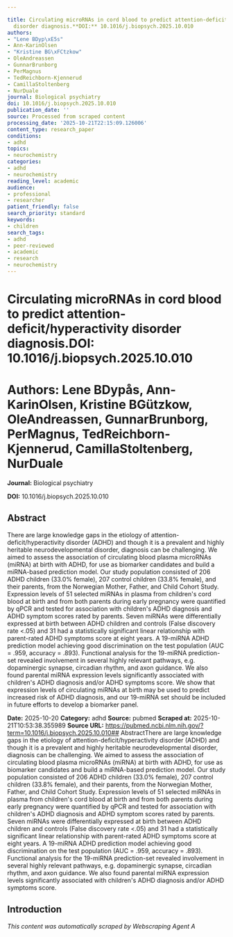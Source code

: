 ```yaml
---

title: Circulating microRNAs in cord blood to predict attention-deficit/hyperactivity
  disorder diagnosis.**DOI:** 10.1016/j.biopsych.2025.10.010
authors:
- "Lene BDyp\xE5s"
- Ann-KarinOlsen
- "Kristine BG\xFCtzkow"
- OleAndreassen
- GunnarBrunborg
- PerMagnus
- TedReichborn-Kjennerud
- CamillaStoltenberg
- NurDuale
journal: Biological psychiatry
doi: 10.1016/j.biopsych.2025.10.010
publication_date: ''
source: Processed from scraped content
processing_date: '2025-10-21T22:15:09.126006'
content_type: research_paper
conditions:
- adhd
topics:
- neurochemistry
categories:
- adhd
- neurochemistry
reading_level: academic
audience:
- professional
- researcher
patient_friendly: false
search_priority: standard
keywords:
- children
search_tags:
- adhd
- peer-reviewed
- academic
- research
- neurochemistry
---
```




# Circulating microRNAs in cord blood to predict attention-deficit/hyperactivity disorder diagnosis.**DOI:** 10.1016/j.biopsych.2025.10.010

# **Authors:** Lene BDypås, Ann-KarinOlsen, Kristine BGützkow, OleAndreassen, GunnarBrunborg, PerMagnus, TedReichborn-Kjennerud, CamillaStoltenberg, NurDuale

**Journal:** Biological psychiatry

**DOI:** 10.1016/j.biopsych.2025.10.010

## Abstract

There are large knowledge gaps in the etiology of attention-deficit/hyperactivity disorder (ADHD) and though it is a prevalent and highly heritable neurodevelopmental disorder, diagnosis can be challenging. We aimed to assess the association of circulating blood plasma microRNAs (miRNA) at birth with ADHD, for use as biomarker candidates and build a miRNA-based prediction model.
Our study population consisted of 206 ADHD children (33.0% female), 207 control children (33.8% female), and their parents, from the Norwegian Mother, Father, and Child Cohort Study. Expression levels of 51 selected miRNAs in plasma from children's cord blood at birth and from both parents during early pregnancy were quantified by qPCR and tested for association with children's ADHD diagnosis and ADHD symptom scores rated by parents.
Seven miRNAs were differentially expressed at birth between ADHD children and controls (False discovery rate <.05) and 31 had a statistically significant linear relationship with parent-rated ADHD symptoms score at eight years. A 19-miRNA ADHD prediction model achieving good discrimination on the test population (AUC = .959, accuracy = .893). Functional analysis for the 19-miRNA prediction-set revealed involvement in several highly relevant pathways, e.g. dopaminergic synapse, circadian rhythm, and axon guidance. We also found parental miRNA expression levels significantly associated with children's ADHD diagnosis and/or ADHD symptoms score.
We show that expression levels of circulating miRNAs at birth may be used to predict increased risk of ADHD diagnosis, and our 19-miRNA set should be included in future efforts to develop a biomarker panel.

**Date:** 2025-10-20
**Category:** adhd
**Source:** pubmed
**Scraped at:** 2025-10-21T10:53:38.355989
**Source URL:** https://pubmed.ncbi.nlm.nih.gov/?term=10.1016/j.biopsych.2025.10.010## AbstractThere are large knowledge gaps in the etiology of attention-deficit/hyperactivity disorder (ADHD) and though it is a prevalent and highly heritable neurodevelopmental disorder, diagnosis can be challenging. We aimed to assess the association of circulating blood plasma microRNAs (miRNA) at birth with ADHD, for use as biomarker candidates and build a miRNA-based prediction model.
Our study population consisted of 206 ADHD children (33.0% female), 207 control children (33.8% female), and their parents, from the Norwegian Mother, Father, and Child Cohort Study. Expression levels of 51 selected miRNAs in plasma from children's cord blood at birth and from both parents during early pregnancy were quantified by qPCR and tested for association with children's ADHD diagnosis and ADHD symptom scores rated by parents.
Seven miRNAs were differentially expressed at birth between ADHD children and controls (False discovery rate <.05) and 31 had a statistically significant linear relationship with parent-rated ADHD symptoms score at eight years. A 19-miRNA ADHD prediction model achieving good discrimination on the test population (AUC = .959, accuracy = .893). Functional analysis for the 19-miRNA prediction-set revealed involvement in several highly relevant pathways, e.g. dopaminergic synapse, circadian rhythm, and axon guidance. We also found parental miRNA expression levels significantly associated with children's ADHD diagnosis and/or ADHD symptoms score.
## Introduction
*This content was automatically scraped by Webscraping Agent A*